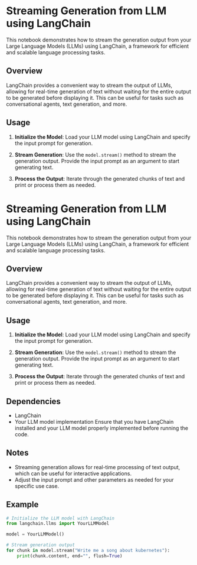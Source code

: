 # Streaming Generation from LLM using LangChain

This notebook demonstrates how to stream the generation output from your Large Language Models (LLMs) using LangChain, a framework for efficient and scalable language processing tasks.

## Overview

LangChain provides a convenient way to stream the output of LLMs, allowing for real-time generation of text without waiting for the entire output to be generated before displaying it. This can be useful for tasks such as conversational agents, text generation, and more.

## Usage

1. **Initialize the Model**: Load your LLM model using LangChain and specify the input prompt for generation.

2. **Stream Generation**: Use the `model.stream()` method to stream the generation output. Provide the input prompt as an argument to start generating text.

3. **Process the Output**: Iterate through the generated chunks of text and print or process them as needed.

# Streaming Generation from LLM using LangChain

This notebook demonstrates how to stream the generation output from your Large Language Models (LLMs) using LangChain, a framework for efficient and scalable language processing tasks.

## Overview

LangChain provides a convenient way to stream the output of LLMs, allowing for real-time generation of text without waiting for the entire output to be generated before displaying it. This can be useful for tasks such as conversational agents, text generation, and more.

## Usage

1. **Initialize the Model**: Load your LLM model using LangChain and specify the input prompt for generation.

2. **Stream Generation**: Use the `model.stream()` method to stream the generation output. Provide the input prompt as an argument to start generating text.

3. **Process the Output**: Iterate through the generated chunks of text and print or process them as needed.

## Dependencies
- LangChain
- Your LLM model implementation
Ensure that you have LangChain installed and your LLM model properly implemented before running the code.

## Notes
- Streaming generation allows for real-time processing of text output, which can be useful for interactive applications.
- Adjust the input prompt and other parameters as needed for your specific use case.

## Example

```python
# Initialize the LLM model with LangChain
from langchain.llms import YourLLMModel

model = YourLLMModel()

# Stream generation output
for chunk in model.stream("Write me a song about kubernetes"):
    print(chunk.content, end="", flush=True)
